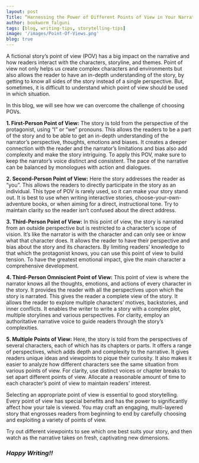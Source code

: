 ```yaml
---
layout: post
Title: “Harnessing the Power of Different Points of View in Your Narrative”
author: bookworm_falguni
tags: [blog, writing-tips, storytelling-tips]
image: '/images/Point-Of-Views.png'
blog: true
---
```

A fictional story’s point of view (POV) has a big impact on the narrative and how readers interact with the characters, storyline, and themes. Point of view not only helps us create complex characters and environments but also allows the reader to have an in-depth understanding of the story, by getting to know all sides of the story instead of a single perspective. But, sometimes, it is difficult to understand which point of view should be used in which situation. 

In this blog, we will see how we can overcome the challenge of choosing POVs.

**1. First-Person Point of View:**
The story is told from the perspective of the protagonist, using “I” or “we” pronouns. This allows the readers to be a part of the story and to be able to get an in-depth understanding of the narrator’s perspective, thoughts, emotions and biases. It creates a deeper connection with the reader and the narrator’s limitations and bias also add complexity and make the story intriguing. To apply this POV, make sure to keep the narrator’s voice distinct and consistent. The pace of the narrative can be balanced by monologues with action and dialogues.

**2. Second-Person Point of View:**
Here the story addresses the reader as “you”. This allows the readers to directly participate in the story as an individual. This type of POV is rarely used, so it can make your story stand out. It is best to use when writing interactive stories, choose-your-own-adventure books, or when aiming for a direct, instructional tone. Try to maintain clarity so the reader isn’t confused about the direct address.

**3. Third-Person Point of View:**
In this point of view, the story is narrated from an outside perspective but is restricted to a character’s scope of vision. It’s like the narrator is with the character and can only see or know what that character does. It allows the reader to have their perspective and bias about the story and its characters. By limiting readers’ knowledge to that which the protagonist knows, you can use this point of view to build tension. To have the greatest emotional impact, give the main character a comprehensive development. 

**4. Third-Person Omniscient Point of View:**
This point of view is where the narrator knows all the thoughts, emotions, and actions of every character in the story. It provides the reader with all the perspectives upon which the story is narrated. This gives the reader a complete view of the story. It allows the reader to explore multiple characters’ motives, backstories, and inner conflicts. It enables the writer to write a story with a complex plot, multiple storylines and various perspectives. For clarity, employ an authoritative narrative voice to guide readers through the story’s complexities.

**5. Multiple Points of View:**
Here, the story is told from the perspectives of several characters, each of which has its chapters or parts. It offers a range of perspectives, which adds depth and complexity to the narrative. It gives readers unique ideas and viewpoints to pique their curiosity. It also makes it easier to analyze how different characters see the same situation from various points of view. For clarity, use distinct voices or chapter breaks to set apart different points of view. Allocate a reasonable amount of time to each character’s point of view to maintain readers’ interest.

Selecting an appropriate point of view is essential to good storytelling. Every point of view has special benefits and has the power to significantly affect how your tale is viewed. You may craft an engaging, multi-layered story that engrosses readers from beginning to end by carefully choosing and exploiting a variety of points of view. 

Try out different viewpoints to see which one best suits your story, and then watch as the narrative takes on fresh, captivating new dimensions.

### ***Happy Writing!!***


